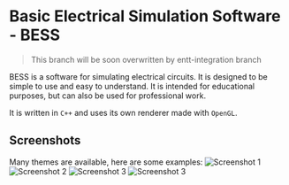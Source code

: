 # Basic Electrical Simulation Software - BESS

> This branch will be soon overwritten by entt-integration branch

BESS is a software for simulating electrical circuits. It is designed to be simple to use and easy to understand. It is intended for educational purposes, but can also be used for professional work.

It is written in `C++` and uses its own renderer made with `OpenGL`.

## Screenshots

Many themes are available, here are some examples:
![Screenshot 1](screenshots/ss2.png)
![Screenshot 2](screenshots/ss1.png)
![Screenshot 3](screenshots/ss4.png)
![Screenshot 3](screenshots/ss3.png)
